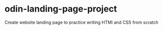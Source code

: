 # odin-landing-page-project

Create website landing page to practice writing HTMl and CSS from scratch
